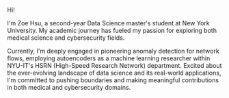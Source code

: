 Hi! 

I'm Zoe Hsu, a second-year Data Science master's student at New York University. My academic journey has fueled my passion for exploring both medical science and cybersecurity fields.

Currently, I'm deeply engaged in pioneering anomaly detection for network flows, employing autoencoders as a machine learning researcher within NYU-IT's HSRN (High-Speed Research Network) department. Excited about the ever-evolving landscape of data science and its real-world applications, I'm committed to pushing boundaries and making meaningful contributions in both medical and cybersecurity domains.
